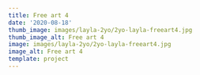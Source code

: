 ```yaml
--- 
title: Free art 4
date: '2020-08-18'
thumb_image: images/layla-2yo/2yo-layla-freeart4.jpg
thumb_image_alt: Free art 4
image: images/layla-2yo/2yo-layla-freeart4.jpg
image_alt: Free art 4
template: project
---
```


